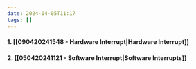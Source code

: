 ```yaml
---
date: 2024-04-05T11:17
tags: []
---
```

#### 1. [[090420241548 - Hardware Interrupt|Hardware Interrupt]]
#### 2. [[050420241121 - Software Interrupt|Software Interrupts]]